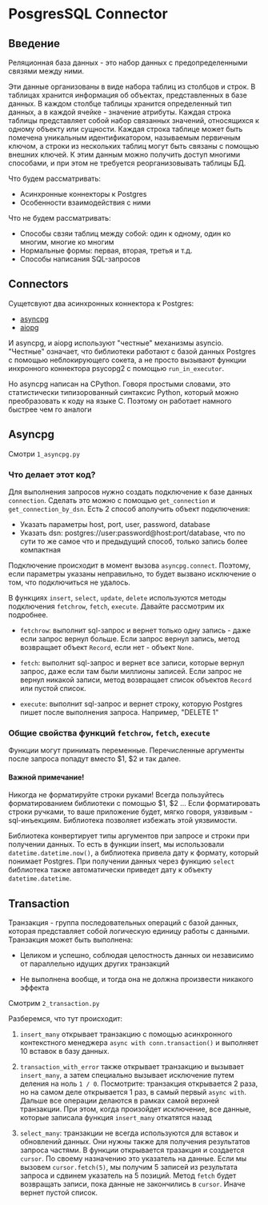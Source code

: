# PosgresSQL Connector

## Введение

Реляционная база данных - это набор данных с предопределенными связями между ними.

Эти данные организованы в виде набора таблиц из столбцов и строк. В таблицах хранится информация об объектах, представленных в базе данных. В каждом столбце таблицы хранится определенный тип данных, а в каждой ячейке - значение атрибуты. Каждая строка таблицы представляет собой набор связанных значений, относящихся к одному объекту или сущности. Каждая строка таблице может быть помечена уникальным идентификатором, называемым первичным ключом, а строки из нескольких таблиц могут быть связаны с помощью внешних ключей. К этим данным можно получить доступ многими способами, и при этом не требуется реорганизовывать таблицы БД.

Что будем рассматривать:

-   Асинхронные коннекторы к Postgres
-   Особенности взаимодействия с ними

Что не будем рассматривать:

-   Способы свзяи таблиц между собой: один к одному, один ко многим, многие ко многим
-   Нормальные формы: первая, вторая, третья и т.д.
-   Способы написания SQL-запросов

## Connectors

Сущетсвуют два асинхронных коннектора к Postgres:

-   [asyncpg](https://github.com/MagicStack/asyncpg)
-   [aiopg](https://github.com/aio-libs/aiopg)

И asyncpg, и aiopg используют "честные" механизмы asyncio. "Честные" означает, что библиотеки работают с базой данных Postgres с помощью неблокирующего сокета, а не просто вызывают функции инхронного коннектора psycopg2 с помощью `run_in_executor`.

Но asyncpg написан на CPython. Говоря простыми словами, это статистически типизорованный синтаксис Python, который можно преобразовать к коду на языке C. Поэтому он работает намного быстрее чем го аналоги

## Asyncpg

Смотри `1_asyncpg.py`

### Что делает этот код?

Для выполнения запросов нужно создать подключение к базе данных `connection`. Сделать это можно с помощью `get_connection` и `get_connection_by_dsn`. Есть 2 способ аполучить объект подключения:

-   Указать параметры host, port, user, password, database
-   Указать dsn: postgres://user:password@host:port/database, что по сути то же самое что и предыдущий способ, только запись более компактная

Подключение происходит в момент вызова `asyncpg.connect`. Поэтому, если параметры указаны неправильно, то будет вызвано исключение о том, что подключиться не удалось.

В функциях `insert`, `select`, `update`, `delete` используются методы подключения `fetchrow`, `fetch`, `execute`. Давайте рассмотрим их подробнее.

-   `fetchrow`: выполнит sql-запрос и вернет только одну запись - даже если запрос вернул больше. Если запрос вернул запись, метод возвращает объект `Record`, если нет - объект `None`.

-   `fetch`: выполнит sql-запрос и вернет все записи, которые вернул запрос, даже если там были миллионы записей. Если запрос не вернул никакой записи, метод возвращает список объектов `Record` или пустой список.

-   `execute`: выполнит sql-запрос и вернет строку, которую Postgres пишет после выполнения запроса. Например, "DELETE 1"

### Общие свойства функций `fetchrow`, `fetch`, `execute`

Функции могут принимать переменные. Перечисленные аргументы после запроса попадут вместо $1, $2 и так далее.

#### Важной примечание!

Никогда не форматируйте строки руками!
Всегда пользуйтесь форматированием библиотеки с помощью $1, $2 ...
Если форматировать строки ручками, то ваше приложение будет, мягко говоря, уязвивым - sql-инъекциям. Библиотека позволяет избежать этой уязвимости.

Библиотека конвертирует типы аргументов при запросе и строки при получении данных. То есть в функции insert, мы использовали `datetime.datetime.now()`, а библиотека привела дату к формату, который понимает Postgres. При получении данных через функцию `select` библиотека также автоматически приведет дату к объекту `datetime.datetime`.

## Transaction

Транзакция - группа последовательных операций с базой данных, которая представляет собой логическую единицу работы с данными. Транзакция может быть выполнена:

-   Целиком и успешно, соблюдая целостность данных ои независимо от параллельно идущих других транзакций

-   Не выполнена вообще, и тогда она не должна произвести никакого эффекта

Смотрим `2_transaction.py`

Разберемся, что тут происходит:

1. `insert_many` открывает транзакцию с помощью асинхронного контекстного менеджера `async with conn.transaction()` и выполняет 10 вставок в базу данных.

2. `transaction_with_error` также открывает транзакцию и вызывает `insert_many`, а затем специально вызывает исключение путем деления на ноль `1 / 0`. Посмотрите: транзакция открывается 2 раза, но на самом деле открывается 1 раз, в самый первый `async with`. Дальше все операции делаются в рамках самой верхней транзакции. При этом, когда произойдет исключение, все данные, которые записала функция `insert_many` откатятся назад

3. `select_many`: транзакции не всегда используются для вставок и обновлений данных. Они нужны также для получения результатов запроса частями. В функции открывается тразакция и создается `cursor`. По своему назначению это указатель на данные. Если мы вызовем `cursor.fetch(5)`, мы получим 5 записей из результата запроса и сдвинем указатель на 5 позиций. Метод `fetch` будет возвращать записи, пока данные не закончились в `cursor`. Иначе вернет пустой список.
